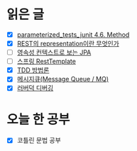# 읽은 글

-[x] [parameterized_tests_junit 4.6. Method](https://www.baeldung.com/parameterized-tests-junit-5#6-method) <br> 
-[x] [REST의 representation이란 무엇인가](https://blog.npcode.com/2017/04/03/rest의-representation이란-무엇인가/) <br>
-[ ] [영속성 컨텍스트로 보는 JPA](https://www.slideshare.net/ssusere4d67c/jpa-56081624) <br> 
-[ ] [스프링 RestTemplate](https://advenoh.tistory.com/46) <br> 
-[x] [TDD 방법론](https://velog.io/@modolee/tdd-overview#top-down%EC%9C%BC%EB%A1%9C-%EB%B0%A9%ED%96%A5%EC%9D%84-%EC%9E%A1%EA%B3%A0-bottom-up%EC%9C%BC%EB%A1%9C-%EA%B5%AC%ED%98%84%EC%97%90-%EC%A7%91%EC%A4%91%ED%95%98%EC%9E%90) <br>
-[x] [메시지큐(Message Queue / MQ)](https://steady-snail.tistory.com/165) <br>
-[x] [러버덕 디버깅](https://medium.com/@codesquad_yoda/러버덕-디버깅-76c4e3fbef3c) <br> 

# 오늘 한 공부 
-[x] 코틀린 문법 공부 
